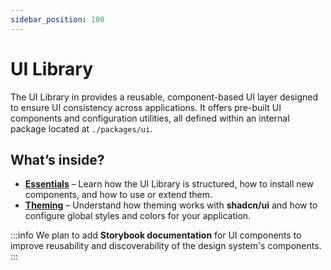 ```yaml
---
sidebar_position: 100
---
```


# UI Library

The UI Library in provides a reusable, component-based UI layer designed to ensure UI consistency across applications.
It offers pre-built UI components and configuration utilities, all defined within an internal package located at `./packages/ui`.

## What’s inside?
- **[Essentials](./essentials.md)** – Learn how the UI Library is structured, how to install new components, and how to use or extend them.
- **[Theming](./theming.md)** – Understand how theming works with **shadcn/ui** and how to configure global styles and colors for your application.


:::info
We plan to add **Storybook documentation** for UI components to improve reusability and discoverability of the design system's components.
:::

